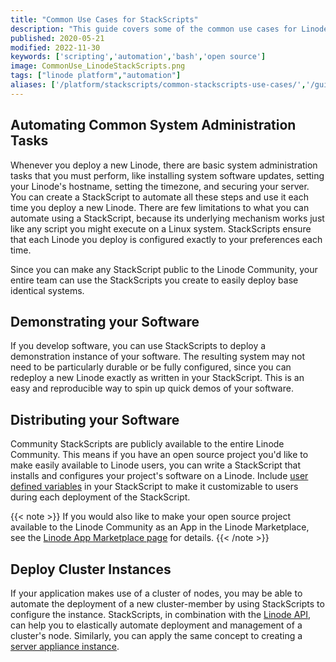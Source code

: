 ```yaml
---
title: "Common Use Cases for StackScripts"
description: "This guide covers some of the common use cases for Linode StackScripts along with limitations of the service."
published: 2020-05-21
modified: 2022-11-30
keywords: ['scripting','automation','bash','open source']
image: CommonUse_LinodeStackScripts.png
tags: ["linode platform","automation"]
aliases: ['/platform/stackscripts/common-stackscripts-use-cases/','/guides/common-stackscripts-use-cases/']
---
```


## Automating Common System Administration Tasks

Whenever you deploy a new Linode, there are basic system administration tasks that you must perform, like installing system software updates, setting your Linode's hostname, setting the timezone, and securing your server. You can create a StackScript to automate all these steps and use it each time you deploy a new Linode. There are few limitations to what you can automate using a StackScript, because its underlying mechanism works just like any script you might execute on a Linux system. StackScripts ensure that each Linode you deploy is configured exactly to your preferences each time.

Since you can make any StackScript public to the Linode Community, your entire team can use the StackScripts you create to easily deploy base identical systems.

## Demonstrating your Software

If you develop software, you can use StackScripts to deploy a demonstration instance of your software. The resulting system may not need to be particularly durable or be fully configured, since you can redeploy a new Linode exactly as written in your StackScript. This is an easy and reproducible way to spin up quick demos of your software.

## Distributing your Software

Community StackScripts are publicly available to the entire Linode Community. This means if you have an open source project you'd like to make easily available to Linode users, you can write a StackScript that installs and configures your project's software on a Linode. Include [user defined variables](/docs/products/tools/stackscripts/guides/write-a-custom-script/#user-defined-fields-udfs) in your StackScript to make it customizable to users during each deployment of the StackScript.

{{< note >}}
If you would also like to make your open source project available to the Linode Community as an App in the Linode Marketplace, see the [Linode App Marketplace page](https://www.linode.com/marketplace/) for details.
{{< /note >}}

## Deploy Cluster Instances

If your application makes use of a cluster of nodes, you may be able to automate the deployment of a new cluster-member by using StackScripts to configure the instance. StackScripts, in combination with the [Linode API](/docs/products/tools/api/), can help you to elastically automate deployment and management of a cluster's node. Similarly, you can apply the same concept to creating a [server appliance instance](https://en.wikipedia.org/wiki/Computer_appliance).